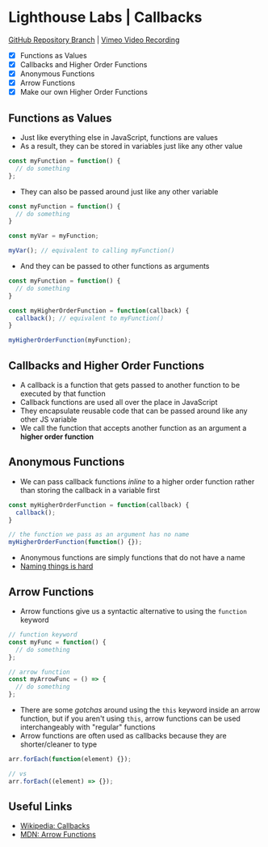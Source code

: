 # Lighthouse Labs | Callbacks

[GitHub Repository Branch](https://github.com/WarrenUhrich/lighthouse-labs-callbacks/tree/2024.03.07-web-immersive-national-4march2024) | [Vimeo Video Recording](https://vimeo.com/920606176/f3dc069c9f?share=copy)

* [X] Functions as Values
* [X] Callbacks and Higher Order Functions
* [X] Anonymous Functions
* [X] Arrow Functions
* [X] Make our own Higher Order Functions

## Functions as Values

* Just like everything else in JavaScript, functions are values
* As a result, they can be stored in variables just like any other value

```js
const myFunction = function() {
  // do something
};
```

* They can also be passed around just like any other variable

```js
const myFunction = function() {
  // do something
}

const myVar = myFunction;

myVar(); // equivalent to calling myFunction()
```

* And they can be passed to other functions as arguments

```js
const myFunction = function() {
  // do something
}

const myHigherOrderFunction = function(callback) {
  callback(); // equivalent to myFunction()
}

myHigherOrderFunction(myFunction);
```

## Callbacks and Higher Order Functions

* A callback is a function that gets passed to another function to be executed by that function
* Callback functions are used all over the place in JavaScript
* They encapsulate reusable code that can be passed around like any other JS variable
* We call the function that accepts another function as an argument a **higher order function**

## Anonymous Functions

* We can pass callback functions _inline_ to a higher order function rather than storing the callback in a variable first

```js
const myHigherOrderFunction = function(callback) {
  callback();
}

// the function we pass as an argument has no name
myHigherOrderFunction(function() {});
```

* Anonymous functions are simply functions that do not have a name
* [Naming things is hard](https://martinfowler.com/bliki/TwoHardThings.html)

## Arrow Functions

* Arrow functions give us a syntactic alternative to using the `function` keyword

```js
// function keyword
const myFunc = function() {
  // do something
};

// arrow function
const myArrowFunc = () => {
  // do something
};
```

* There are some _gotchas_ around using the `this` keyword inside an arrow function, but if you aren't using `this`, arrow functions can be used interchangeably with "regular" functions
* Arrow functions are often used as callbacks because they are shorter/cleaner to type

```js
arr.forEach(function(element) {});

// vs
arr.forEach((element) => {});
```

## Useful Links

* [Wikipedia: Callbacks](https://en.wikipedia.org/wiki/Callback_(computer_programming))
* [MDN: Arrow Functions](https://developer.mozilla.org/en-US/docs/Web/JavaScript/Reference/Functions/Arrow_functions)
